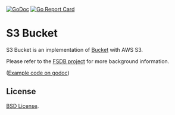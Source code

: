[![GoDoc](https://godoc.org/github.com/fishy/s3bucket?status.svg)](https://godoc.org/github.com/fishy/s3bucket)
[![Go Report Card](https://goreportcard.com/badge/github.com/fishy/s3bucket)](https://goreportcard.com/report/github.com/fishy/s3bucket)

# S3 Bucket

S3 Bucket is an implementation of 
[Bucket](https://godoc.org/github.com/fishy/fsdb/bucket#Bucket)
with AWS S3.

Please refer to the [FSDB project](https://github.com/fishy/fsdb)
for more background information.

([Example code on godoc](https://godoc.org/github.com/fishy/s3bucket#example-package))

## License

[BSD License](https://github.com/fishy/s3bucket/blob/master/LICENSE).
